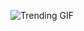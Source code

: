 
<!-- GIF_SECTION -->
![Trending GIF](https://media0.giphy.com/media/v1.Y2lkPThiYjIxNzcybHlhMWM3Mmx3bWU4M3ZjMW05bjJ3dWFxYXhlajk5ZGFxY2Zzb2MwMyZlcD12MV9naWZzX3NlYXJjaCZjdD1n/oaDcc0LTCuIAiGYrzn/giphy.gif)
<!-- END_GIF_SECTION -->
